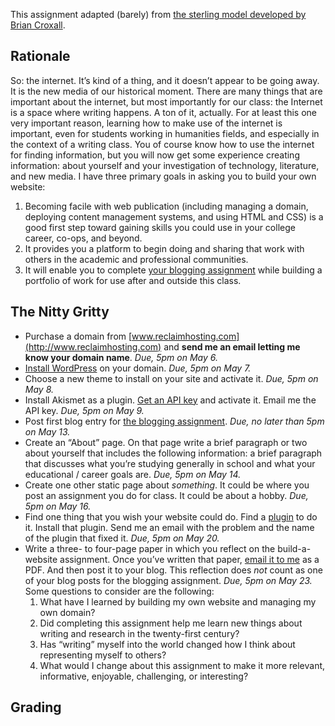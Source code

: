 This assignment adapted (barely) from [the sterling model developed by Brian Croxall](http://www.briancroxall.net/s14dh/assignments/building-your-own-website/).

## Rationale

So: the internet. It’s kind of a thing, and it doesn’t appear to be going away. It is the new media of our historical moment. There are many things that are important about the internet, but most importantly for our class: the Internet is a space where writing happens. A ton of it, actually. For at least this one very important reason, learning how to make use of the internet is important, even for students working in humanities fields, and especially in the context of a writing class. You of course know how to use the internet for finding information, but you will now get some experience creating information: about yourself and your investigation of technology, literature, and new media. I have three primary goals in asking you to build your own website:

1.  Becoming facile with web publication (including managing a domain, deploying content management systems, and using HTML and CSS) is a good first step toward gaining skills you could use in your college career, co-ops, and beyond.
2.  It provides you a platform to begin doing and sharing that work with others in the academic and professional communities.
3.  It will enable you to complete [your blogging assignment](http://ryan.cordells.us/su14tlnm/assignments/blogging-assignment/ "III. Blogging Assignment") while building a portfolio of work for use after and outside this class.

## The Nitty Gritty

*   Purchase a domain from [www.reclaimhosting.com](http://www.reclaimhosting.com) and **send me an email letting me know your domain name**. _Due, 5pm on May 6._
*   [Install WordPress](http://portal.reclaimhosting.com/knowledgebase.php?action=displayarticle&id=2) on your domain. _Due, 5pm on May 7._
*   Choose a new theme to install on your site and activate it. _Due, 5pm on May 8._
*   Install Akismet as a plugin. [Get an API key](http://akismet.com/) and activate it. Email me the API key. _Due, 5pm on May 9._
*   Post first blog entry for [the blogging assignment](http://ryan.cordells.us/su14tlnm/assignments/blogging-assignment/ "III. Blogging Assignment"). _Due, no later than 5pm on May 13._
*   Create an “About” page. On that page write a brief paragraph or two about yourself that includes the following information: a brief paragraph that discusses what you’re studying generally in school and what your educational / career goals are. _Due, 5pm on May 14._
*   Create one other static page about _something_. It could be where you post an assignment you do for class. It could be about a hobby. _Due, 5pm on May 16._
*   Find one thing that you wish your website could do. Find a [plugin](http://wordpress.org/plugins/) to do it. Install that plugin. Send me an email with the problem and the name of the plugin that fixed it. _Due, 5pm on May 20._
*   Write a three- to four-page paper in which you reflect on the build-a-website assignment. Once you’ve written that paper, [email it to me](javascript:DeCryptX('csjbo/dspybmmAfnpsz/fev')) as a PDF. And then post it to your blog. This reflection does _not_ count as one of your blog posts for the blogging assignment. _Due, 5pm on May 23._ Some questions to consider are the following:
    1.  What have I learned by building my own website and managing my own domain?
    2.  Did completing this assignment help me learn new things about writing and research in the twenty-first century?
    3.  Has “writing” myself into the world changed how I think about representing myself to others?
    4.  What would I change about this assignment to make it more relevant, informative, enjoyable, challenging, or interesting?

## Grading